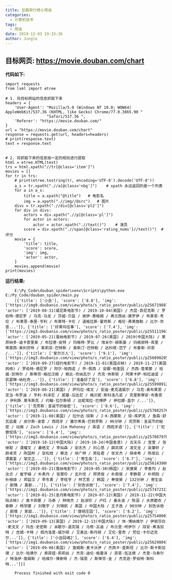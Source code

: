 ```yaml
---
title: 豆瓣排行榜小爬虫
categories:
  - 计算机技术
tags:
  - 爬虫
date: 2019-12-03 19:33:36
author:	Jungle
---
```

## 目标网页: https://movie.douban.com/chart ##

**代码如下:**

	import requests
	from lxml import etree
	
	# 1. 将目标网站的信息抓取下来
	headers = {
	    'User-Agent': "Mozilla/5.0 (Windows NT 10.0; WOW64) AppleWebKit/537.36 (KHTML, like Gecko) Chrome/77.0.3865.90 "
	                  "Safari/537.36 ",
	    'Referer': "https://movie.douban.com/"
	}
	url = "https://movie.douban.com/chart"
	response = requests.get(url, headers=headers)
	# print(response.text)
	text = response.text
	
	
	# 2. 将抓取下来的信息按一定的规则进行提取
	html = etree.HTML(text)
	trs = html.xpath("//tr[@class='item']")
	movies = []
	for tr in trs:
	    # print(etree.tostring(tr, encoding='UTF-8').decode('UTF-8'))
	    a_s = tr.xpath(".//a[@class='nbg']")    # xpath 永远返回的是一个列表
	    for a in a_s:
	        title = a.xpath("@title")   # 电影名
	        img = a.xpath(".//img//@src")   # 图片
	    divs = tr.xpath(".//div[@class='pl2']")
	    for div in divs:
	        actors = div.xpath(".//p[@class='pl']")
	        for actor in actors:
	            actor = actor.xpath(".//text()")    # 演员
	        score = div.xpath(".//span[@class='rating_nums']//text()")  # 评分
	    movie = {
	        'title': title,
	        'score': score,
	        'img': img,
	        'actor': actor,
	    }
	    movies.append(movie)
	print(movies)


**运行结果:**

		E:\Py_Code\douban_spider\venv\Scripts\python.exe E:/Py_Code/douban_spider/main.py
		[{'title': ['小丑'], 'score': ['8.8'], 'img': ['https://img9.doubanio.com/view/photo/s_ratio_poster/public/p2567198874.jpg'], 'actor': ['2019-08-31(威尼斯电影节) / 2019-10-04(美国) / 杰昆·菲尼克斯 / 罗伯特·德尼罗 / 马克·马龙 / 莎姬·贝兹 / 谢伊·惠格姆 / 弗兰西丝·康罗伊 / 布莱恩·考伦 / 布莱恩·泰里·亨利 / 布莱特·卡伦 / 道格拉斯·霍奇斯 / 格伦·弗莱施勒 / 比尔·坎普...']}, {'title': ['好莱坞往事'], 'score': ['7.4'], 'img': ['https://img3.doubanio.com/view/photo/s_ratio_poster/public/p2551119672.jpg'], 'actor': ['2019-05-21(戛纳电影节) / 2019-07-26(美国) / 2019(中国大陆) / 莱昂纳多·迪卡普里奥 / 布拉德·皮特 / 玛格特·罗比 / 埃米尔·赫斯基 / 玛格丽特·库里 / 蒂莫西·奥利芬特 / 茱莉亚·巴特斯 / 奥斯汀·巴特勒 / 达科塔·范宁 / 布鲁斯·邓恩 /...']}, {'title': ['爱尔兰人'], 'score': ['9.1'], 'img': ['https://img3.doubanio.com/view/photo/s_ratio_poster/public/p2568902055.jpg'], 'actor': ['2019-09-27(纽约电影节) / 2019-11-01(美国点映) / 2019-11-27(美国网络) / 罗伯特·德尼罗 / 阿尔·帕西诺 / 乔·佩西 / 安娜·帕奎因 / 杰西·普莱蒙 / 哈威·凯特尔 / 斯蒂芬·格拉汉姆 / 鲍比·坎纳瓦尔 / 杰克·休斯顿 / 阿莱卡萨·帕拉迪诺 / 凯瑟琳·纳杜奇...']}, {'title': ['准备好了没'], 'score': ['6.8'], 'img': ['https://img3.doubanio.com/view/photo/s_ratio_poster/public/p2559909120.jpg'], 'actor': ['2019-08-21(美国) / 萨玛拉·维文 / 安迪·麦克道威尔 / 马克·奥布莱恩 / 亚当·布罗迪 / 亨利·科泽尼 / 妮基·瓜达尼 / 梅兰妮·斯科洛凡诺 / 克里斯蒂安·布鲁恩 / 伊利斯 莱韦斯克 / 约翰·拉尔斯顿 / 达妮埃拉·巴博萨 / 伊拉娜·盖尔 /...']}, {'title': ['克劳斯：圣诞节的秘密'], 'score': ['8.6'], 'img': ['https://img3.doubanio.com/view/photo/s_ratio_poster/public/p2570825762.jpg'], 'actor': ['2019-11-08(美国) / 拉什达·琼斯 / J·K·西蒙斯 / 琼·库萨克 / 詹森·舒瓦兹曼 / 皮尔斯·波普 / 西班牙 / 塞尔希奥·巴勃罗斯 / 96分钟 / 克劳斯：圣诞节的秘密 / 动画 / Zach Lewis / Jim Mahoney / 英语 / 西班牙语']}, {'title': ['犯罪现场'], 'score': ['6.4'], 'img': ['https://img3.doubanio.com/view/photo/s_ratio_poster/public/p2570879785.jpg'], 'actor': ['2019-10-12(中国大陆) / 2019-10-24(中国香港) / 古天乐 / 宣萱 / 张继聪 / 谭耀文 / 姜皓文 / 李灿森 / 安志杰 / 刘心悠 / 薛凯琪 / 凌文龙 / 吴肇轩 / 颜卓灵 / 陈国邦 / 张松枝 / 蔡洁 / 徐广林 / 周祉君 / 张文杰 / 胡卓希 / 陈丽云 / 谭嘉荃 / 邹文正...']}, {'title': ['寄生虫'], 'score': ['8.7'], 'img': ['https://img3.doubanio.com/view/photo/s_ratio_poster/public/p2561439800.jpg'], 'actor': ['2019-05-21(戛纳电影节) / 2019-05-30(韩国) / 宋康昊 / 李善均 / 赵汝贞 / 崔宇植 / 朴素丹 / 张慧珍 / 玄升玟 / 郑贤俊 / 朴叙俊 / 李静恩 / 朴明勋 / 朴根祿 / 郑益汉 / 李东勇 / 李柱亨 / 林艺恩 / 韩国 / 奉俊昊 / 132分钟 / 寄生虫 / 剧情 / 喜剧...']}, {'title': ['别告诉她'], 'score': ['7.4'], 'img': ['https://img1.doubanio.com/view/photo/s_ratio_poster/public/p2574723117.jpg'], 'actor': ['2019-01-25(圣丹斯电影节) / 2019-07-12(美国) / 2019-11-22(中国大陆点映) / 奥卡菲娜 / 马泰 / 林晓杰 / 赵淑珍 / 卢红 / 姜永波 / 陈涵 / 水原碧衣 / 章静 / 杨学建 / 刘敬宇 / 刘锦航 / 美国 / 中国大陆 / 王子逸 / 98分钟 / 别告诉她 / 剧情 / 家庭...']}, {'title': ['唐顿庄园'], 'score': ['8.2'], 'img': ['https://img1.doubanio.com/view/photo/s_ratio_poster/public/p2575400017.jpg'], 'actor': ['2019-09-13(英国) / 2019-12-13(中国大陆) / 休·博纳维尔 / 伊丽莎白·麦戈文 / 玛吉·史密斯 / 米歇尔·道克瑞 / 马修·古迪 / 布兰登·柯伊尔 / 琼安·弗洛加特 / 吉姆·卡特 / 佩内洛普·威尔顿 / 艾美达·斯丹顿 / 艾伦·里奇 / 劳拉·卡尔迈克尔...']}, {'title': ['小丑回魂2'], 'score': ['6.4'], 'img': ['https://img1.doubanio.com/view/photo/s_ratio_poster/public/p2562980418.jpg'], 'actor': ['2019-09-06(美国) / 詹姆斯·麦卡沃伊 / 杰西卡·查斯坦 / 比尔·斯卡斯加德 / 比尔·哈德尔 / 索菲娅·莉莉丝 / 杰克·迪伦·格雷泽 / 菲恩·伍法德 / 杰登·马泰尔 / 特洛伊·詹姆斯 / 哈维尔·博泰特 / 杰·瑞恩 / 斯蒂芬·金 / 杰克逊·罗伯特·斯科特...']}]
		
		Process finished with exit code 0
